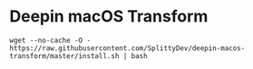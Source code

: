 # Deepin macOS Transform

`wget --no-cache -O - https://raw.githubusercontent.com/SplittyDev/deepin-macos-transform/master/install.sh | bash`
